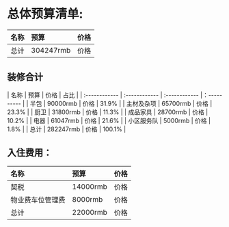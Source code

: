 # 总体预算清单:

| 名称                | 预算                   | 价格          |
| :------------       | :------------        | :------------  |
| 总计                |  304247rmb             | 价格          |

## 装修合计
| 名称           | 预算                   | 价格          |     占比     |
| :------------  | :------------        | :------------  |：---------- |
| 半包           |  90000rmb                | 价格          |     31.9%     |
| 主材及杂项      |  65700rmb                | 价格          |     23.3%     |
| 厨卫           |  31800rmb                 | 价格          |    11.3%      |
| 成品家具        |  28700rmb              | 价格          |    10.2%      |
| 电器           |  61047rmb             | 价格          |     21.6%     |
| 小区服务队      |  5000rmb              | 价格          |     1.8%     |
| 总计           |  282247rmb             | 价格          |     100.1%     |


## 入住费用：
| 名称                | 预算                   | 价格          |
| :------------       | :------------        | :------------  |
| 契税                 |  14000rmb                | 价格          |
| 物业费车位管理费       |  8000rmb                | 价格          |
| 总计                |  22000rmb             | 价格          |

